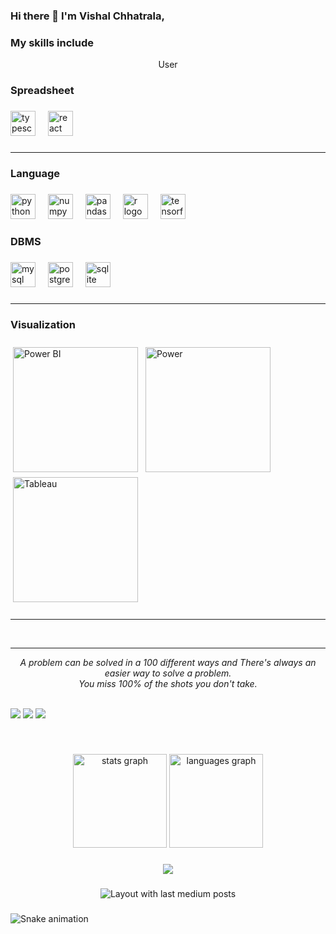 ### Hi there 👋 I'm Vishal Chhatrala,



### My skills include

<p align="center">
User
<h3 align="left">Spreadsheet</h3>

###

<div align="left">
  
  <img src="https://img.shields.io/badge/Microsoft_Excel-217346?style=for-the-badge&logo=microsoft-excel&logoColor=white" height="40" alt="typescript logo"  />
  <img width="12" />
  <img src="https://img.shields.io/badge/Google%20Sheets-34A853?style=for-the-badge&logo=google-sheets&logoColor=white" height="40" alt="react logo"  />
  <img width="12" />

</div>

###
</p>

<hr>

<p align="center">
	<h3 align="left">Language</h3>

###

<div align="left">
  <img src="https://cdn.jsdelivr.net/gh/devicons/devicon/icons/python/python-original.svg" height="40" alt="python logo"  />
  <img width="12" />
  <img src="https://cdn.jsdelivr.net/gh/devicons/devicon/icons/numpy/numpy-original.svg" height="40" alt="numpy logo"  />
  <img width="12" />
  <img src="https://cdn.jsdelivr.net/gh/devicons/devicon/icons/pandas/pandas-original.svg" height="40" alt="pandas logo"  />
  <img width="12" />
  <img src="https://cdn.jsdelivr.net/gh/devicons/devicon/icons/r/r-original.svg" height="40" alt="r logo"  />
  <img width="12" />
  <img src="https://cdn.jsdelivr.net/gh/devicons/devicon/icons/tensorflow/tensorflow-original.svg" height="40" alt="tensorflow logo"  />
</div>

###

</p>

<p align="center">
	<h3 align="left">DBMS</h3>

###

<div align="left">
  <img src="https://cdn.jsdelivr.net/gh/devicons/devicon/icons/mysql/mysql-original.svg" height="40" alt="mysql logo"  />
  <img width="12" />
  <img src="https://cdn.jsdelivr.net/gh/devicons/devicon/icons/postgresql/postgresql-original.svg" height="40" alt="postgresql logo"  />
  <img width="12" />
  <img src="https://cdn.jsdelivr.net/gh/devicons/devicon/icons/sqlite/sqlite-original.svg" height="40" alt="sqlite logo"  />
</div>

###
</p>

<hr>


<p align="center">
  <h3 align="left">Visualization</h3>

###

<div align="left">
  <img title="Power BI" alt="Power BI" src="https://www.google.com/url?sa=i&url=https%3A%2F%2Fwww.vectorlogo.zone%2Flogos%2Fmicrosoft_powerbi%2Findex.html&psig=AOvVaw3mtum-64tABUc74OmlJXcO&ust=1704222419034000&source=images&cd=vfe&opi=89978449&ved=0CBIQjRxqFwoTCIi1mbPxvIMDFQAAAAAdAAAAABAH" width="200" style="vertical-align:down; margin:4px"/>
  <img title="Google Analytics" alt="Power" src="https://img.shields.io/badge/Google%20Analytics-E37400?style=for-the-badge&logo=google%20analytics&logoColor=white" width="200" style="vertical-align:down; margin:4px"/>
  <img title="Tableau" alt="Tableau" src="https://img.shields.io/badge/Tableau-E97627?style=for-the-badge&logo=Tableau&logoColor=white" width="200" style="vertical-align:down; margin:4px"/>

</div>

###
</p>
	
<!--


Here are some ideas to get you started:

- 🔭 I’m currently working on ...
- 🌱 I’m currently learning ...
- 👯 I’m looking to collaborate on ...
- 🤔 I’m looking for help with ...
- 💬 Ask me about ...
- 📫 How to reach me: ...
- 😄 Pronouns: ...
- ⚡ Fun fact: ...
-->


<hr>
<br>

<hr>
<p align="center">
   <i>A problem can be solved in a 100 different ways and There's always an easier way to solve a problem.</i>
   <br>
   <i>You miss 100% of the shots you don't take.</i>
   <br>
<br>

<a target="_blank" href="www.linkedin.com/in/vishal-chhatrala-3754132a7"><img src="https://img.shields.io/badge/-LinkedIn-0077B5?style=for-the-badge&logo=Linkedin&logoColor=white"></img></a>
<a target="_blank" href="mailto:vishalchhatrala11@gmail.com"><img src="https://img.shields.io/badge/-Gmail-D14836?style=for-the-badge&logo=Gmail&logoColor=white"></img></a>
<a target="_blank" href="mailto:vishalchhatrala11@gmail.com"><img src="https://img.shields.io/badge/GitHub-100000?style=for-the-badge&logo=github&logoColor=white"></img></a>
 
</div>
<br>
</p>       

###

<div align="center">
  <img src="https://github-readme-stats.vercel.app/api?username=Vishal-Chhatrala11&hide_title=false&hide_rank=false&show_icons=true&include_all_commits=true&count_private=true&disable_animations=false&theme=dracula&locale=en&hide_border=false&order=1" height="150" alt="stats graph"  />
  <img src="https://github-readme-stats.vercel.app/api/top-langs?username=Vishal-Chhatrala11&locale=en&hide_title=false&layout=compact&card_width=320&langs_count=5&theme=dracula&hide_border=false&order=2" height="150" alt="languages graph"  />
</div>

###

<div align="center">
  <img src="https://profile-counter.glitch.me/Vishal-Chhatrala11/count.svg?"  />
</div>

###

<div align="center">
  <img src="https://github-read-medium-git-main.pahlevikun.vercel.app/latest?limit=4" alt="Layout with last medium posts"  />
</div>

###

<img src="https://raw.githubusercontent.com/Vishal-Chhatrala11/Vishal-Chhatrala11/output/snake.svg" alt="Snake animation" />

###
